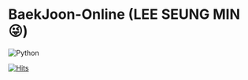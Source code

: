 # BaekJoon-Online (LEE SEUNG MIN😜)
![Python](https://img.shields.io/badge/Python-3776AB.svg?&style=for-the-badge&logo=Python&logoColor=white) 

[![Hits](https://hits.seeyoufarm.com/api/count/incr/badge.svg?url=https%3A%2F%2Fgithub.com%2Fsm9199%2FBaekJoon-Online&count_bg=%23FBC2EB&title_bg=%23A6C1EE&icon=&icon_color=%23CECDCD&title=hits&edge_flat=false)](https://hits.seeyoufarm.com)


